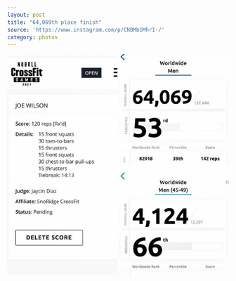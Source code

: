 ```yaml
---
layout: post
title: "64,069th place finish"
source: 'https://www.instagram.com/p/CNBMbSMhr1-/'
category: photos
---
```


[![64,069th place](/instagram/th-CNBMbSMhr1-.jpg)](https://www.instagram.com/p/CNBMbSMhr1-/)
